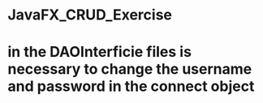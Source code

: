 # JavaFX_CRUD_Exercise
# in the DAOInterficie files is necessary to change the username and password in the connect object
